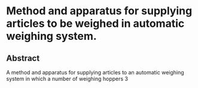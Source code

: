 # Method and apparatus for supplying articles to be weighed in automatic weighing system.

## Abstract
A method and apparatus for supplying articles to an automatic weighing system in which a number of weighing hoppers 3
